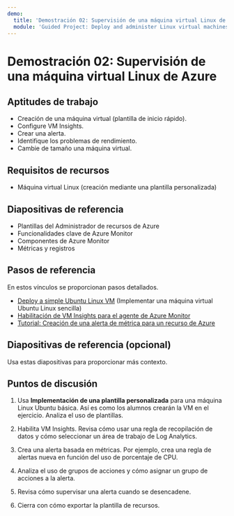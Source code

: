 ```yaml
---
demo:
  title: 'Demostración 02: Supervisión de una máquina virtual Linux de Azure'
  module: 'Guided Project: Deploy and administer Linux virtual machines'
---
```


# Demostración 02: Supervisión de una máquina virtual Linux de Azure

## Aptitudes de trabajo

+ Creación de una máquina virtual (plantilla de inicio rápido).
+ Configure VM Insights.
+ Crear una alerta.  
+ Identifique los problemas de rendimiento. 
+ Cambie de tamaño una máquina virtual. 

## Requisitos de recursos

+ Máquina virtual Linux (creación mediante una plantilla personalizada)

## Diapositivas de referencia 

+ Plantillas del Administrador de recursos de Azure
+ Funcionalidades clave de Azure Monitor
+ Componentes de Azure Monitor
+ Métricas y registros

  
## Pasos de referencia

En estos vínculos se proporcionan pasos detallados.

+ [Deploy a simple Ubuntu Linux VM](https://learn.microsoft.com/azure/virtual-machines/linux/quick-create-template) (Implementar una máquina virtual Ubuntu Linux sencilla)
+ [Habilitación de VM Insights para el agente de Azure Monitor](https://learn.microsoft.com/azure/azure-monitor/vm/vminsights-enable-portal#enable-vm-insights-for-azure-monitor-agent) 
+ [Tutorial: Creación de una alerta de métrica para un recurso de Azure](https://learn.microsoft.com/azure/azure-monitor/alerts/alerts-create-metric-alert-rule)


## Diapositivas de referencia (opcional)

Usa estas diapositivas para proporcionar más contexto.



## Puntos de discusión

1. Usa **Implementación de una plantilla personalizada** para una máquina Linux Ubuntu básica. Así es como los alumnos crearán la VM en el ejercicio. Analiza el uso de plantillas. 

1. Habilita VM Insights. Revisa cómo usar una regla de recopilación de datos y cómo seleccionar un área de trabajo de Log Analytics. 

1. Crea una alerta basada en métricas. Por ejemplo, crea una regla de alertas nueva en función del uso de porcentaje de CPU.

1. Analiza el uso de grupos de acciones y cómo asignar un grupo de acciones a la alerta. 

1. Revisa cómo supervisar una alerta cuando se desencadene.

1. Cierra con cómo exportar la plantilla de recursos. 
